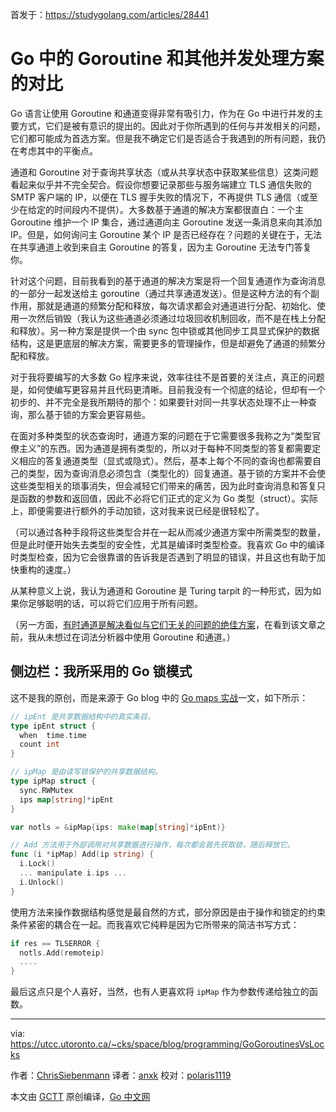 首发于：https://studygolang.com/articles/28441

# Go 中的 Goroutine 和其他并发处理方案的对比

Go 语言让使用 Goroutine 和通道变得非常有吸引力，作为在 Go 中进行并发的主要方式，它们是被有意识的提出的。因此对于你所遇到的任何与并发相关的问题，它们都可能成为首选方案。但是我不确定它们是否适合于我遇到的所有问题，我仍在考虑其中的平衡点。

通道和 Goroutine 对于查询共享状态（或从共享状态中获取某些信息）这类问题看起来似乎并不完全契合。假设你想要记录那些与服务端建立 TLS 通信失败的 SMTP 客户端的 IP，以便在 TLS 握手失败的情况下，不再提供 TLS 通信（或至少在给定的时间段内不提供）。大多数基于通道的解决方案都很直白：一个主 Goroutine 维护一个 IP 集合，通过通道向主 Goroutine 发送一条消息来向其添加 IP。但是，如何询问主 Goroutine 某个 IP 是否已经存在？问题的关键在于，无法在共享通道上收到来自主 Goroutine 的答复，因为主 Goroutine 无法专门答复你。

针对这个问题，目前我看到的基于通道的解决方案是将一个回复通道作为查询消息的一部分一起发送给主 goroutine（通过共享通道发送）。但是这种方法的有个副作用，那就是通道的频繁分配和释放，每次请求都会对通道进行分配、初始化、使用一次然后销毁（我认为这些通道必须通过垃圾回收机制回收，而不是在栈上分配和释放）。另一种方案是提供一个由 sync 包中锁或其他同步工具显式保护的数据结构，这是更底层的解决方案，需要更多的管理操作，但是却避免了通道的频繁分配和释放。

对于我将要编写的大多数 Go 程序来说，效率往往不是首要的关注点，真正的问题是，如何使编写更容易并且代码更清晰。目前我没有一个彻底的结论，但却有一个初步的、并不完全是我所期待的那个：如果要针对同一共享状态处理不止一种查询，那么基于锁的方案会更容易些。

在面对多种类型的状态查询时，通道方案的问题在于它需要很多我称之为“类型官僚主义”的东西。因为通道是拥有类型的，所以对于每种不同类型的答复都需要定义相应的答复通道类型（显式或隐式）。然后，基本上每个不同的查询也都需要自己的类型，因为查询消息必须包含（类型化的）回复通道。基于锁的方案并不会使这些类型相关的琐事消失，但会减轻它们带来的痛苦，因为此时查询消息和答复只是函数的参数和返回值，因此不必将它们正式的定义为 Go 类型（struct）。实际上，即便需要进行额外的手动加锁，这对我来说已经是很轻松了。

（可以通过各种手段将这些类型合并在一起从而减少通道方案中所需类型的数量，但是此时便开始失去类型的安全性，尤其是编译时类型检查。我喜欢 Go 中的编译时类型检查，因为它会很靠谱的告诉我是否遇到了明显的错误，并且这也有助于加快重构的速度。）

从某种意义上说，我认为通道和 Goroutine 是 Turing tarpit 的一种形式，因为如果你足够聪明的话，可以将它们应用于所有问题。

（另一方面，[有时通道是解决看似与它们无关的问题的绝佳方案](http://blog.golang.org/two-go-talks-lexical-scanning-in-go-and)，在看到该文章之前，我从未想过在词法分析器中使用 Goroutine 和通道。）

## 侧边栏：我所采用的 Go 锁模式

这不是我的原创，而是来源于 Go blog 中的 [Go maps 实战](http://blog.golang.org/go-maps-in-action)一文，如下所示：

```go
// ipEnt 是共享数据结构中的真实条目。
type ipEnt struct {
  when  time.time
  count int
}

// ipMap 是由读写锁保护的共享数据结构。
type ipMap struct {
  sync.RWMutex
  ips map[string]*ipEnt
}

var notls = &ipMap{ips: make(map[string]*ipEnt)}

// Add 方法用于外部调用对共享数据进行操作，每次都会首先获取锁，随后释放它。
func (i *ipMap) Add(ip string) {
  i.Lock()
  ... manipulate i.ips ...
  i.Unlock()
}
```

使用方法来操作数据结构感觉是最自然的方式，部分原因是由于操作和锁定的约束条件紧密的耦合在一起。而我喜欢它纯粹是因为它所带来的简洁书写方式：

```go
if res == TLSERROR {
  notls.Add(remoteip)
  ....
}
```

最后这点只是个人喜好，当然，也有人更喜欢将 `ipMap` 作为参数传递给独立的函数。

---

via: https://utcc.utoronto.ca/~cks/space/blog/programming/GoGoroutinesVsLocks

作者：[ChrisSiebenmann](https://utcc.utoronto.ca/~cks/space/People/ChrisSiebenmann)
译者：[anxk](https://github.com/anxk)
校对：[polaris1119](https://github.com/polaris1119)

本文由 [GCTT](https://github.com/studygolang/GCTT) 原创编译，[Go 中文网](https://studygolang.com/)
